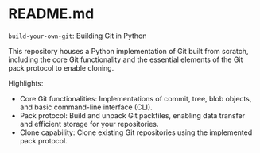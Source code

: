 # README.md

`build-your-own-git`: Building Git in Python

This repository houses a Python implementation of Git built from scratch, including the core Git functionality and the essential elements of the Git pack protocol to enable cloning.

Highlights:
   - Core Git functionalities: Implementations of commit, tree, blob objects, and basic command-line interface (CLI).
   - Pack protocol: Build and unpack Git packfiles, enabling data transfer and efficient storage for your repositories.
   - Clone capability: Clone existing Git repositories using the implemented pack protocol.